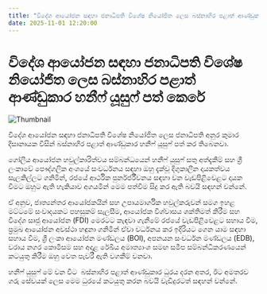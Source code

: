 ```yaml
---
title: "විදේශ ආයෝජන සඳහා ජනාධිපති විශේෂ නියෝජිත ලෙස බස්නාහිර පළාත් ආණ්ඩුකාර හනීෆ් යූසුෆ් පත් කෙරේ"
date: 2025-11-01 12:20:00
---
```


# විදේශ ආයෝජන සඳහා ජනාධිපති විශේෂ නියෝජිත ලෙස බස්නාහිර පළාත් ආණ්ඩුකාර හනීෆ් යූසුෆ් පත් කෙරේ

![Thumbnail](https://helakuru.sgp1.cdn.digitaloceanspaces.com/esana/images/lib/haneef-yusuf.jpg)

විදේශ ආයෝජන සඳහා ජනාධිපති විශේෂ නියෝජිත ලෙස ජනාධිපති අනුර කුමාර දිසානායක විසින් බස්නාහිර පළාත් ආණ්ඩුකාර හනීෆ් යූසුෆ් පත් කර තිබෙනවා.

ගෝලීය ආයෝජන හවුල්කාරිත්වය සම්බන්ධයෙන් හනීෆ් යුසුෆ් සතු අත්දැකීම් සහ ශ්‍රී ලංකාවේ පෞද්ගලික අංශයේ සංවර්ධනය සඳහා ඔහු දැක්වූ දිගුකාලීන දායකත්වය සැලකිල්ලට ගනිමින්, රජයේ ආර්ථික පුර්නර්ජීවනය සඳහා වන වැඩපිළිවෙළට දායක වීමට ඔහුට ඇති හැකියාව අගයමින් මෙම පත්වීම සිදු කර ඇති බවයි සඳහන් වන්නේ.

ඒ අනුව, ජාත්‍යන්තර ආයෝජකයින් සහ උපායමාර්ගික හවුල්කරුවන් සමග ඉහළ මට්ටමේ සංවාදයකට පහසුකම් සැලසීම, ආයෝජක විශ්වාසය ශක්තිමත් කිරීම සහ විදේශ සෘජු ආයෝජන (FDI) මෙරටට කැඳවා ගැනීමේ රජයේ වැඩපිළිවෙළට සහාය වීම, ප්‍රමුඛ ආයෝජන අවස්ථා හඳුනා ගනිමින් ඒවා වර්ධනය කර ඉදිරියට ගෙන යාම සඳහා සහාය වීම, ශ්‍රී ලංකා ආයෝජන මණ්ඩලය (BOl), අපනයන සංවර්ධන මණ්ඩලය (EDB), වරාය නගර කොමිසම සහ අදාළ රේඛීය අමාත්‍යාංශ සමඟ සමීප සම්බන්ධීකරණයෙන් කටයුතු කිරීම ඔහු වෙත පැවරී ඇති වගකීම් වනවා.

හනීෆ් යුසුෆ් මේ වන විට  බස්නාහිර පළාත් ආණ්ඩුකාර ධුරය දරන අතර, ඊට අමතරව ගරු සේවයක් ලෙස මෙම ධුරයේ කටයුතු කරන බවයි වැඩිදුරටත් සඳහන් වන්නේ. 

